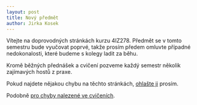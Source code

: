 ```yaml
---
layout: post
title: Nový předmět
author: Jirka Kosek
---
```


Vítejte na doprovodných stránkách kurzu 4IZ278. Předmět se v tomto
semestru bude vyučovat poprvé, takže prosím předem omluvte případné
nedokonalosti, které budeme s kolegy ladit za běhu.

Kromě běžných přednášek a cvičení pozveme každý semestr několik
zajímavých hostů z praxe.

Pokud najdete nějakou chybu na těchto stránkách,
[ohlašte ji](https://github.com/4iz278/4iz278.github.io/issues)
prosím.

Podobně
[pro chyby nalezené ve cvičeních](https://github.com/4iz278/cviceni/issues).
